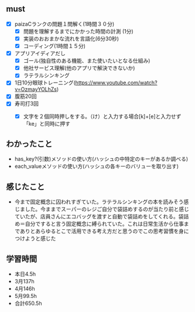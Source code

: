 

## must
- [x] paizaCランクの問題１問解く(1時間３０分)
  - [x] 問題を理解するまでにかかった時間の計測 (1分)
  - [x] 実装のおおまかな流れを言語化(6分30秒)
  - [x] コーディング(1時間１５分) 
- [x] アプリアイディアだし
  - [x] ゴール(独自性のある機能、また使いたいとなる仕組み)
  - [x] 他社サービス理解(他のアプリで解決できないか)
  - [x] ラテラルシンキング
- [x] 1日10分眼球トレーニング(https://www.youtube.com/watch?v=OzmayYOLhZs)
- [x] 腹筋20回
- [x] 寿司打3回
  - [x] 文字を２個同時押しをする。（け）と入力する場合[k]+[e]と入力せず「ke」と同時に押す



## わかったこと
- has_key?(引数)メソッドの使い方(ハッシュの中特定のキーがあるか調べる)
- each_valueメソッドの使い方(ハッシュの各キーのバリューを取り出す)


## 感じたこと
- 今まで固定概念に囚われすぎていた。ラテラルシンキングの本を読みそう感じました。今ままでスーパーのレジご自分で袋詰めするのが当たり前と感じていたが、店員さんにエコバッグを渡すと自動で袋詰めをしてくれる。袋詰め＝自分ですると言う固定概念に縛られていた。これは日常生活から仕事までありとあらゆるとこで活用できる考え方だと思うのでこの思考習慣を身につけようと感じた


## 学習時間
  - 本日4.5h
  - 3月137h
  - 4月146h
  - 5月99.5h
  - 合計650.5h
    
